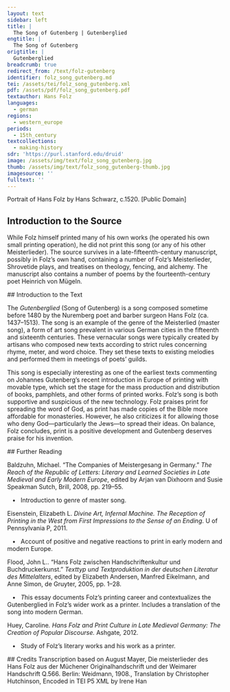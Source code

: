 ```yaml
---
layout: text
sidebar: left
title: |
  The Song of Gutenberg | Gutenberglied
engtitle: |
  The Song of Gutenberg
origtitle: |
  Gutenberglied
breadcrumb: true
redirect_from: /text/folz-gutenberg
identifier: folz_song_gutenberg.md
tei: /assets/tei/folz_song_gutenberg.xml
pdf: /assets/pdf/folz_song_gutenberg.pdf
textauthor: Hans Folz
languages:
  - german
regions:
  - western_europe
periods:
  - 15th_century
textcollections:
  - making-history
sdr: 'https://purl.stanford.edu/druid'
image: /assets/img/text/folz_song_gutenberg.jpg
thumb: /assets/img/text/folz_song_gutenberg-thumb.jpg
imagesource: ''
fulltext: ''
---
```

 Portrait of Hans Folz by Hans Schwarz, c.1520. [Public Domain]

 
 
## Introduction to the Source 
<p dir="ltr" id="docs-internal-guid-5e157436-7fff-5bcd-491c-d81047e1abe3">While Folz himself printed many of his own works (he operated his own small printing operation), he did not print this song (or any of his other Meisterlieder). The source survives in a late-fifteenth-century manuscript, possibly in Folz’s own hand, containing a number of Folz’s Meisterlieder, Shrovetide plays, and treatises on theology, fencing, and alchemy. The manuscript also contains a number of poems by the fourteenth-century poet Heinrich von Mügeln.</p>
## Introduction to the Text 
<p>The <em>Gutenberglied</em> (Song of Gutenberg) is a song composed sometime before 1480 by the Nuremberg poet and barber surgeon Hans Folz (ca. 1437–1513). The song is an example of the genre of the Meisterlied (master song), a form of art song prevalent in various German cities in the fifteenth and sixteenth centuries. These vernacular songs were typically created by artisans who composed new texts according to strict rules concerning rhyme, meter, and word choice. They set these texts to existing melodies and performed them in meetings of poets’ guilds.</p> <p>This song is especially interesting as one of the earliest texts commenting on Johannes Gutenberg’s recent introduction in Europe of printing with movable type, which set the stage for the mass production and distribution of books, pamphlets, and other forms of printed works. Folz’s song is both supportive and suspicious of the new technology. Folz praises print for spreading the word of God, as print has made copies of the Bible more affordable for monasteries. However, he also criticizes it for allowing those who deny God—particularly the Jews—to spread their ideas. On balance, Folz concludes, print is a positive development and Gutenberg deserves praise for his invention.</p>
## Further Reading 
<p>Baldzuhn, Michael. “The Companies of Meistergesang in Germany.” <i>The Reach of the Republic of Letters: Literary and Learned Societies in Late Medieval and Early Modern Europe</i>, edited by Arjan van Dixhoorn and Susie Speakman Sutch, Brill, 2008, pp. 219–55.</p> <p>   •   Introduction to genre of master song.</p> <p>Eisenstein, Elizabeth L. <i>Divine Art, Infernal Machine. The Reception of Printing in the West from First Impressions to the Sense of an Ending</i>. U of Pennsylvania P, 2011.</p> <p>   •   Account of positive and negative reactions to print in early modern and modern Europe.</p> <p>Flood, John L.. “Hans Folz zwischen Handschriftenkultur und Buchdruckerkunst.” <i>Texttyp und Textproduktion in der deutschen Literatur des Mittelalters</i>, edited by Elizabeth Andersen, Manfred Eikelmann, and Anne Simon, de Gruyter, 2005, pp. 1–28.</p> <p>   •   <i>T</i>his essay documents Folz’s printing career and contextualizes the Gutenberglied in Folz’s wider work as a printer. Includes a translation of the song into modern German.</p> <p>Huey, Caroline<i>. Hans Folz and Print Culture in Late Medieval Germany: The Creation of Popular Discourse. </i>Ashgate<i>, </i>2012<i>.</i></p> <p>   •   Study of Folz’s literary works and his work as a printer.</p>
## Credits
Transcription based on August Mayer, Die meisterlieder des Hans Folz aus der Müchener Originalhandschrift und der Weimarer Handschrift Q.566. Berlin: Weidmann, 1908., Translation by Christopher Hutchinson, Encoded in TEI P5 XML by Irene Han
